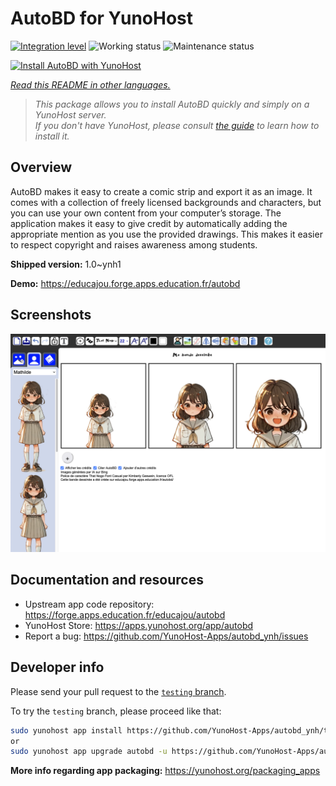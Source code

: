 <!--
N.B.: This README was automatically generated by <https://github.com/YunoHost/apps/tree/master/tools/readme_generator>
It shall NOT be edited by hand.
-->

# AutoBD for YunoHost

[![Integration level](https://dash.yunohost.org/integration/autobd.svg)](https://ci-apps.yunohost.org/ci/apps/autobd/) ![Working status](https://ci-apps.yunohost.org/ci/badges/autobd.status.svg) ![Maintenance status](https://ci-apps.yunohost.org/ci/badges/autobd.maintain.svg)

[![Install AutoBD with YunoHost](https://install-app.yunohost.org/install-with-yunohost.svg)](https://install-app.yunohost.org/?app=autobd)

*[Read this README in other languages.](./ALL_README.md)*

> *This package allows you to install AutoBD quickly and simply on a YunoHost server.*  
> *If you don't have YunoHost, please consult [the guide](https://yunohost.org/install) to learn how to install it.*

## Overview

AutoBD makes it easy to create a comic strip and export it as an image. It comes with a collection of freely licensed backgrounds and characters, but you can use your own content from your computer’s storage. The application makes it easy to give credit by automatically adding the appropriate mention as you use the provided drawings. This makes it easier to respect copyright and raises awareness among students.


**Shipped version:** 1.0~ynh1

**Demo:** <https://educajou.forge.apps.education.fr/autobd>

## Screenshots

![Screenshot of AutoBD](./doc/screenshots/screenshot.png)

## Documentation and resources

- Upstream app code repository: <https://forge.apps.education.fr/educajou/autobd>
- YunoHost Store: <https://apps.yunohost.org/app/autobd>
- Report a bug: <https://github.com/YunoHost-Apps/autobd_ynh/issues>

## Developer info

Please send your pull request to the [`testing` branch](https://github.com/YunoHost-Apps/autobd_ynh/tree/testing).

To try the `testing` branch, please proceed like that:

```bash
sudo yunohost app install https://github.com/YunoHost-Apps/autobd_ynh/tree/testing --debug
or
sudo yunohost app upgrade autobd -u https://github.com/YunoHost-Apps/autobd_ynh/tree/testing --debug
```

**More info regarding app packaging:** <https://yunohost.org/packaging_apps>
